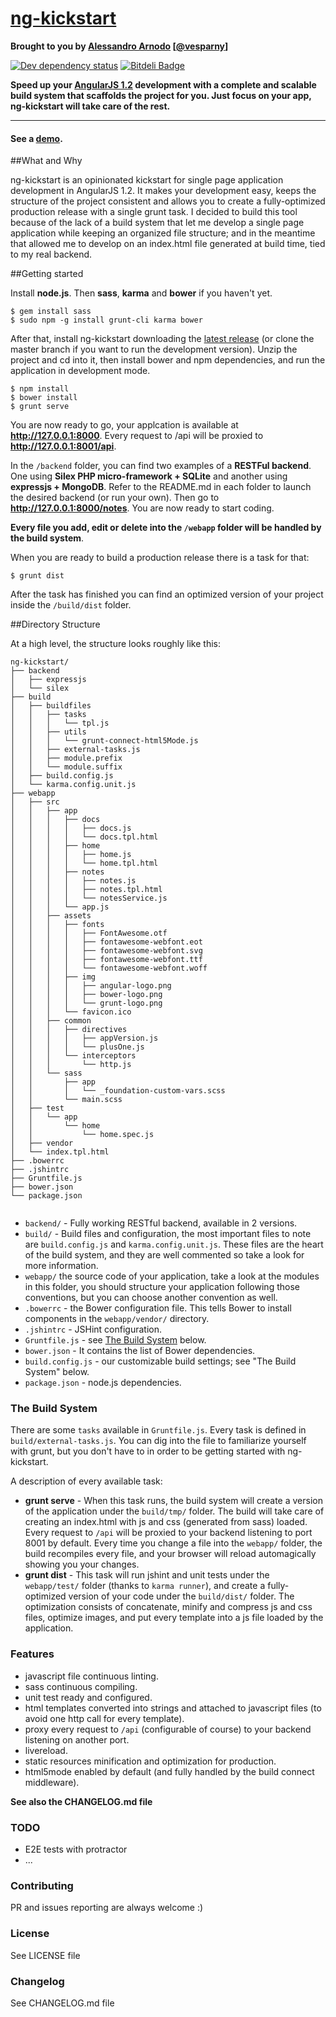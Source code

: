 # [ng-kickstart](http://vesparny.github.io/ng-kickstart/)

**Brought to you by [Alessandro Arnodo](http://alessandro.arnodo.net) [[@vesparny](https://twitter.com/vesparny)]**


[![Dev dependency status](https://david-dm.org/vesparny/ng-kickstart/dev-status.png)](https://david-dm.org/vesparny/ng-kickstart#info=devDependencies "Dependency status") [![Bitdeli Badge](https://d2weczhvl823v0.cloudfront.net/vesparny/ng-kickstart/trend.png)](https://bitdeli.com/free "Bitdeli Badge")

**Speed up your [AngularJS 1.2](http://angularjs.org) development with a complete and scalable build system that scaffolds the project for you. Just focus on your app, ng-kickstart will take care of the rest.**
***

#### See a [demo](http://vesparny.github.io/ng-kickstart/).

##What and Why

ng-kickstart is an opinionated kickstart for single page application development in AngularJS 1.2. It makes your development easy, keeps the structure of the project consistent and allows you to create a fully-optimized production release with a single grunt task. I decided to build this tool because of the lack of a build system that let me develop a single page application while keeping an organized file structure; and in the meantime that allowed me to develop on an index.html file generated at build time, tied to my real backend.

##Getting started

Install **node.js**. Then **sass**, **karma** and **bower** if you haven't yet.

    $ gem install sass
    $ sudo npm -g install grunt-cli karma bower
    
After that, install ng-kickstart downloading the [latest release](https://github.com/vesparny/ng-kickstart/releases) (or clone the master branch if you want to run the development version). Unzip the project and cd into it, then install bower and npm dependencies, and run the application in development mode.

    $ npm install
    $ bower install
    $ grunt serve
    
You are now ready to go, your applcation is available at **http://127.0.0.1:8000**. Every request to /api will be proxied to **http://127.0.0.1:8001/api**.

In the `/backend` folder, you can find two examples of a **RESTFul backend**. One using **Silex PHP micro-framework + SQLite** and another using **expressjs + MongoDB**. Refer to the README.md in each folder to launch the desired backend (or run your own). Then go to **http://127.0.0.1:8000/notes**. You are now ready to start coding.

**Every file you add, edit or delete into the `/webapp` folder will be handled by the build system**.

When you are ready to build a production release there is a task for that:

    $ grunt dist
    
After the task has finished you can find an optimized version of your project inside the `/build/dist` folder.


##Directory Structure

At a high level, the structure looks roughly like this:

```
ng-kickstart/
├── backend
│   ├── expressjs
│   └── silex
├── build
│   ├── buildfiles
│   │   ├── tasks
│   │   │   └── tpl.js
│   │   ├── utils
│   │   │   └── grunt-connect-html5Mode.js
│   │   ├── external-tasks.js
│   │   ├── module.prefix
│   │   └── module.suffix
│   ├── build.config.js
│   └── karma.config.unit.js
├── webapp
│   ├── src
│   │   ├── app
│   │   │   ├── docs
│   │   │   │   ├── docs.js
│   │   │   │   └── docs.tpl.html
│   │   │   ├── home
│   │   │   │   ├── home.js
│   │   │   │   └── home.tpl.html
│   │   │   ├── notes
│   │   │   │   ├── notes.js
│   │   │   │   ├── notes.tpl.html
│   │   │   │   └── notesService.js
│   │   │   └── app.js
│   │   ├── assets
│   │   │   ├── fonts
│   │   │   │   ├── FontAwesome.otf
│   │   │   │   ├── fontawesome-webfont.eot
│   │   │   │   ├── fontawesome-webfont.svg
│   │   │   │   ├── fontawesome-webfont.ttf
│   │   │   │   └── fontawesome-webfont.woff
│   │   │   ├── img
│   │   │   │   ├── angular-logo.png
│   │   │   │   ├── bower-logo.png
│   │   │   │   └── grunt-logo.png
│   │   │   └── favicon.ico
│   │   ├── common
│   │   │   ├── directives
│   │   │   │   ├── appVersion.js
│   │   │   │   └── plusOne.js
│   │   │   └── interceptors
│   │   │       └── http.js
│   │   └── sass
│   │       ├── app
│   │       │   └── _foundation-custom-vars.scss
│   │       └── main.scss
│   ├── test
│   │   └── app
│   │       └── home
│   │           └── home.spec.js
│   ├── vendor
│   └── index.tpl.html
├── .bowerrc
├── .jshintrc
├── Gruntfile.js
├── bower.json
└── package.json
                               
```

- `backend/` - Fully working RESTful backend, available in 2 versions.
- `build/` - Build files and configuration, the most important files to note are `build.config.js` and `karma.config.unit.js`. These files are the heart of the build system, and they are well commented so take a look for more information.
- `webapp/` the source code of your application, take a look at the modules in this folder, you should structure your application following those conventions, but you can choose another convention as well.
- `.bowerrc` - the Bower configuration file. This tells Bower to install components in the `webapp/vendor/` directory.
- `.jshintrc` - JSHint configuration.
- `Gruntfile.js` - see [The Build System](#thebuildsystem) below.
- `bower.json` - It contains the list of Bower dependencies.
- `build.config.js` - our customizable build settings; see "The Build System" below.
- `package.json` - node.js dependencies.

### <a name="thebuildsystem"></a>The Build System

There are some `tasks` available in `Gruntfile.js`. Every task is defined in `build/external-tasks.js`. You can dig into the file to familiarize yourself with grunt, but you don't have to in order to be getting started with ng-kickstart.

A description of every available task:

* **grunt serve** - When this task runs, the build system will create a version of the application under the `build/tmp/` folder. The build will take care of creating an index.html with js and css (generated from sass) loaded. Every request to `/api` will be proxied to your backend listening to port 8001 by default. Every time you change a file into the `webapp/` folder, the build recompiles every file, and your browser will reload automagically showing you your changes.
* **grunt dist** - This task will run jshint and unit tests under the `webapp/test/` folder (thanks to `karma runner`), and create a fully-optimized version of your code under the `build/dist/` folder. The optimization consists of concatenate, minify and compress js and css files, optimize images, and put every template into a js file loaded by the application.

### Features

* javascript file continuous linting.
* sass continuous compiling.
* unit test ready and configured.
* html templates converted into strings and attached to javascript files (to avoid one http call for every template).
* proxy every request to `/api` (configurable of course) to your backend listening on another port.
* livereload.
* static resources minification and optimization for production.
* html5mode enabled by default (and fully handled by the build connect middleware).

**See also the CHANGELOG.md file**

### TODO

* E2E tests with protractor
* ...

### Contributing

PR and issues reporting are always welcome :)

### License

See LICENSE file

### Changelog

See CHANGELOG.md file
